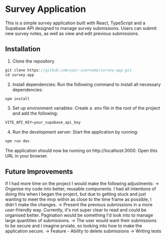 # Survey Application

This is a simple survey application built with React, TypeScript and a Supabase API designed to manage survey submissions. 
Users can submit new survey notes, as well as view and edit previous submissions. 

## Installation 
1. Clone the repository 
```js
git clone https://github.com/your-username/survey-app.git
cd survey-app
```
2. Install dependencies: Run the following command to install all necessary dependencies: 
```js
npm install
```
3. Set up environment variables: Create a .env file in the root of the project and add the following:
```js
VITE_API_KEY=your_supabase_api_key
```
4. Run the development server: Start the application by running:
```js
npm run dev
```

The application should now be running on http://localhost:3000. Open this URL in your browser.


## Future Improvements 
If I had more time on the project I would make the following adjustments: 
-> Organise my code into better, reusable components. I had all intentions of doing this when I began the project, but 
due to getting stuck and just wanting to meet the mvp within as close to the time frame as possible, I didn't make 
the changes. 
-> Present the previous submissions in a more user-friendly way. Currently, it's not super clear to read and could be 
organised better. Pagination would be something I'd look into to manage large quantities of submissions. 
-> The user would want their submissions to be secure and I imagine prviate, so looking into how to make the application 
secure.
-> Feature - Ability to delete submissions 
-> Writing tests 

